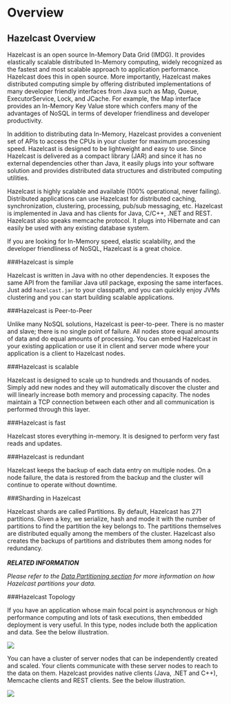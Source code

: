 # Overview

## Hazelcast Overview

Hazelcast is an open source In-Memory Data Grid (IMDG). 
It provides elastically scalable distributed In-Memory computing, widely recognized as the fastest and most scalable approach to application performance. Hazelcast does this in open source.
More importantly, Hazelcast makes distributed computing simple by offering distributed implementations of many developer friendly interfaces from Java such as Map, Queue, ExecutorService, Lock, and JCache. For example, the Map interface provides an In-Memory Key Value store which confers many of the advantages of NoSQL in terms of developer friendliness and developer productivity.

In addition to distributing data In-Memory, Hazelcast provides a convenient set of APIs to access the CPUs in your cluster for maximum processing speed. 
Hazelcast is designed to be lightweight and easy to use. Since Hazelcast is delivered as a compact library (JAR) and since it has no external dependencies other than Java, it easily plugs into your software solution and provides distributed data structures and distributed computing utilities. 

Hazelcast is highly scalable and available (100% operational, never failing). Distributed applications can use Hazelcast for distributed caching, synchronization, clustering, processing, pub/sub messaging, etc. Hazelcast is implemented in Java and has clients for Java, C/C++, .NET and REST. Hazelcast also speaks memcache protocol. It plugs into Hibernate and can easily be used with any existing database system.

If you are looking for In-Memory speed, elastic scalability, and the developer friendliness of NoSQL, Hazelcast is a great choice.

###Hazelcast is simple

Hazelcast is written in Java with no other dependencies. It exposes the same API from the familiar Java util package, exposing the same interfaces. Just add `hazelcast.jar` to your classpath, and you can quickly enjoy JVMs clustering and you can start building scalable applications. 

###Hazelcast is Peer-to-Peer

Unlike many NoSQL solutions, Hazelcast is peer-to-peer. There is no master and slave; there is no single point of failure. All nodes store equal amounts of data and do equal amounts of processing. You can embed Hazelcast in your existing application or use it in client and server mode where your application is a client to Hazelcast nodes.

###Hazelcast is scalable

Hazelcast is designed to scale up to hundreds and thousands of nodes. Simply add new nodes and they will automatically discover the cluster and will linearly increase both memory and processing capacity. The nodes maintain a TCP connection between each other and all communication is performed through this layer.

###Hazelcast is fast

Hazelcast stores everything in-memory. It is designed to perform very fast reads and updates.

###Hazelcast is redundant

Hazelcast keeps the backup of each data entry on multiple nodes. On a node failure, the data is restored from the backup and the cluster will continue to operate without downtime.

###Sharding in Hazelcast

Hazelcast shards are called Partitions. By default, Hazelcast has 271 partitions. Given a key, we serialize, hash and mode it with the number of partitions to find the partition the key belongs to. The partitions themselves are distributed equally among the members of the cluster. Hazelcast also creates the backups of partitions and distributes them among nodes for redundancy.
<br></br>
***RELATED INFORMATION***

*Please refer to the [Data Partitioning section](#data-partitioning) for more information on how Hazelcast partitions your data.*


###Hazelcast Topology

If you have an application whose main focal point is asynchronous or high performance computing and lots of task executions, then embedded deployment is very useful. In this type, nodes include both the application and data. See the below illustration.

![](images/P2Pcluster.jpg)



You can have a cluster of server nodes that can be independently created and scaled. Your clients communicate with these server nodes to reach to the data on them. Hazelcast provides native clients (Java, .NET and C++), Memcache clients and REST clients. See the below illustration.

![](images/CSCluster.jpg)

